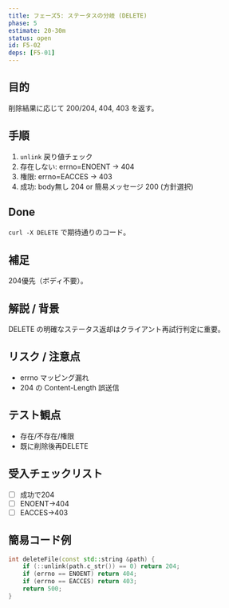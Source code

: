 ```yaml
---
title: フェーズ5: ステータスの分岐 (DELETE)
phase: 5
estimate: 20-30m
status: open
id: F5-02
deps: [F5-01]
---
```


## 目的
削除結果に応じて 200/204, 404, 403 を返す。

## 手順
1. `unlink` 戻り値チェック
2. 存在しない: errno=ENOENT → 404
3. 権限: errno=EACCES → 403
4. 成功: body無し 204 or 簡易メッセージ 200 (方針選択)

## Done
`curl -X DELETE` で期待通りのコード。

## 補足
204優先（ボディ不要）。

## 解説 / 背景
DELETE の明確なステータス返却はクライアント再試行判定に重要。

## リスク / 注意点
- errno マッピング漏れ
- 204 の Content-Length 誤送信

## テスト観点
- 存在/不存在/権限
- 既に削除後再DELETE

## 受入チェックリスト
- [ ] 成功で204
- [ ] ENOENT→404
- [ ] EACCES→403

## 簡易コード例
```cpp
int deleteFile(const std::string &path) {
	if (::unlink(path.c_str()) == 0) return 204;
	if (errno == ENOENT) return 404;
	if (errno == EACCES) return 403;
	return 500;
}
```

